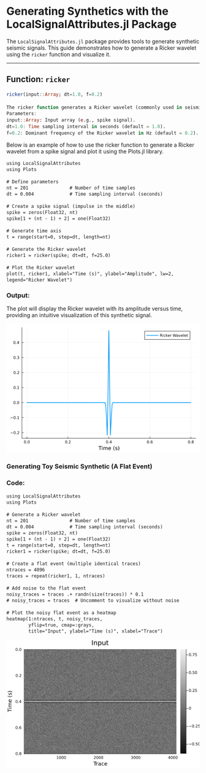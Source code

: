 # Generating Synthetics with the LocalSignalAttributes.jl Package

The `LocalSignalAttributes.jl` package provides tools to generate synthetic seismic signals. This guide demonstrates how to generate a Ricker wavelet using the `ricker` function and visualize it.

---

## Function: `ricker`

```julia
ricker(input::Array; dt=1.0, f=0.2)

The ricker function generates a Ricker wavelet (commonly used in seismic studies) from an input array.
Parameters:
input::Array: Input array (e.g., spike signal).
dt=1.0: Time sampling interval in seconds (default = 1.0).
f=0.2: Dominant frequency of the Ricker wavelet in Hz (default = 0.2).
```

Below is an example of how to use the ricker function to generate a Ricker wavelet from a spike signal and plot it using the Plots.jl library.

```julia-repl
using LocalSignalAttributes
using Plots

# Define parameters
nt = 201               # Number of time samples
dt = 0.004             # Time sampling interval (seconds)

# Create a spike signal (impulse in the middle)
spike = zeros(Float32, nt)
spike[1 + (nt - 1) ÷ 2] = one(Float32)

# Generate time axis
t = range(start=0, step=dt, length=nt)

# Generate the Ricker wavelet
ricker1 = ricker(spike; dt=dt, f=25.0)

# Plot the Ricker wavelet
plot(t, ricker1, xlabel="Time (s)", ylabel="Amplitude", lw=2, legend="Ricker Wavelet")

```
### Output:

The plot will display the Ricker wavelet with its amplitude versus time, providing an intuitive visualization of this synthetic signal.

![Ricker Wavelet](../assets/ricker_wavelet.png)

### Generating Toy Seismic Synthetic (A Flat Event)

### Code:

```julia-repl
using LocalSignalAttributes
using Plots

# Generate a Ricker wavelet
nt = 201               # Number of time samples
dt = 0.004             # Time sampling interval (seconds)
spike = zeros(Float32, nt)
spike[1 + (nt - 1) ÷ 2] = one(Float32)
t = range(start=0, step=dt, length=nt)
ricker1 = ricker(spike; dt=dt, f=25.0)

# Create a flat event (multiple identical traces)
ntraces = 4096
traces = repeat(ricker1, 1, ntraces)

# Add noise to the flat event
noisy_traces = traces .+ randn(size(traces)) * 0.1
# noisy_traces = traces  # Uncomment to visualize without noise

# Plot the noisy flat event as a heatmap
heatmap(1:ntraces, t, noisy_traces, 
        yflip=true, cmap=:grays, 
        title="Input", ylabel="Time (s)", xlabel="Trace")
```

![Seismic Synthetic with one flat event](../assets/synthetic.png)
